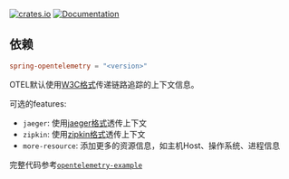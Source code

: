 [![crates.io](https://img.shields.io/crates/v/spring-opentelemetry.svg)](https://crates.io/crates/spring-opentelemetry)
[![Documentation](https://docs.rs/spring-opentelemetry/badge.svg)](https://docs.rs/spring-opentelemetry)

## 依赖

```toml
spring-opentelemetry = "<version>"
```

OTEL默认使用[W3C格式](https://github.com/w3c/trace-context)传递链路追踪的上下文信息。

可选的features: 
* `jaeger`: 使用[jaeger格式](https://www.jaegertracing.io/docs/1.18/client-libraries/#propagation-format)透传上下文
* `zipkin`: 使用[zipkin格式](https://github.com/openzipkin/b3-propagation)透传上下文
* `more-resource`: 添加更多的资源信息，如主机Host、操作系统、进程信息

完整代码参考[`opentelemetry-example`](https://github.com/spring-rs/spring-rs/tree/master/examples/opentelemetry-example)